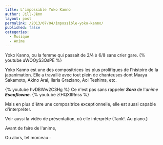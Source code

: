 ```yaml
---
title: L'impossible Yoko Kanno
author: Jill-Jênn
layout: post
permalink: /2013/07/04/impossible-yoko-kanno/
published: false
categories:
  - Musique
  - Anime
---
```

Yoko Kanno, ou la femme qui passait de 2/4 à 6/8 sans crier gare.
{% youtube uWOOyS3QsPE %}

Yoko Kanno est une des compositrices les plus prolifiques de l'histoire de la japanimation. Elle a travaillé avec tout plein de chanteuses dont Maaya Sakamoto, Akino Arai, Ilaria Graziano, Aoi Teshima, etc.

{% youtube hvDBWw2C3Hg %}
Ce n'est pas sans rappeler ***Sora*** de l'*anime* ***Escaflowne***.
{% youtube ztHQXIIRnss %}

Mais en plus d'être une compositrice exceptionnelle, elle est aussi capable d'interpréter.

Voir aussi la vidéo de présentation, où elle interprète  (Tank!. Au piano.)

Avant de faire de l'anime, 

Ou alors, tel morceau :
